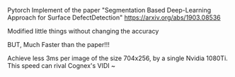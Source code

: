 
Pytorch Implement of the paper "Segmentation Based Deep-Learning Approach for Surface DefectDetection"
https://arxiv.org/abs/1903.08536

Modified little things without changing the accuracy

BUT, Much Faster than the paper!!!

Achieve less 3ms per image of the size 704x256, by a single Nvidia 1080Ti. This speed can rival Cognex's VIDI ~ 

 
